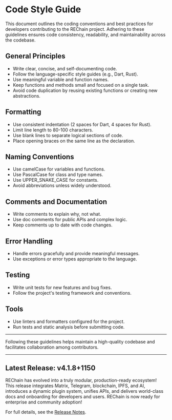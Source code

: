 # Code Style Guide

This document outlines the coding conventions and best practices for developers contributing to the REChain project. Adhering to these guidelines ensures code consistency, readability, and maintainability across the codebase.

## General Principles

- Write clear, concise, and self-documenting code.
- Follow the language-specific style guides (e.g., Dart, Rust).
- Use meaningful variable and function names.
- Keep functions and methods small and focused on a single task.
- Avoid code duplication by reusing existing functions or creating new abstractions.

## Formatting

- Use consistent indentation (2 spaces for Dart, 4 spaces for Rust).
- Limit line length to 80-100 characters.
- Use blank lines to separate logical sections of code.
- Place opening braces on the same line as the declaration.

## Naming Conventions

- Use camelCase for variables and functions.
- Use PascalCase for class and type names.
- Use UPPER_SNAKE_CASE for constants.
- Avoid abbreviations unless widely understood.

## Comments and Documentation

- Write comments to explain why, not what.
- Use doc comments for public APIs and complex logic.
- Keep comments up to date with code changes.

## Error Handling

- Handle errors gracefully and provide meaningful messages.
- Use exceptions or error types appropriate to the language.

## Testing

- Write unit tests for new features and bug fixes.
- Follow the project's testing framework and conventions.

## Tools

- Use linters and formatters configured for the project.
- Run tests and static analysis before submitting code.

---

Following these guidelines helps maintain a high-quality codebase and facilitates collaboration among contributors.

---

## Latest Release: v4.1.8+1150

REChain has evolved into a truly modular, production-ready ecosystem! This release integrates Matrix, Telegram, blockchain, IPFS, and AI, introduces a dynamic plugin system, unifies APIs, and delivers world-class docs and onboarding for developers and users. REChain is now ready for enterprise and community adoption!

For full details, see the [Release Notes](RELEASE_NOTES.md).
